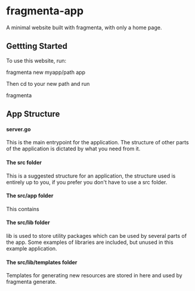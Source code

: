 # fragmenta-app
A minimal website built with fragmenta, with only a home page. 

## Gettting Started
To use this website, run:

fragmenta new myapp/path app

Then cd to your new path and run

fragmenta



## App Structure

#### server.go
This is the main entrypoint for the application. The structure of other parts of the application is dictated by what you need from it. 

#### The src folder
This is a suggested structure for an application, the structure used is entirely up to you, if you prefer you don't have to use a src folder. 


#### The src/app folder
This contains


#### The src/lib folder

lib is used to store utility packages which can be used by several parts of the app. Some examples of libraries are included, but unused in this example application. 

#### The src/lib/templates folder

Templates for generating new resources are stored in here and used by fragmenta generate.  